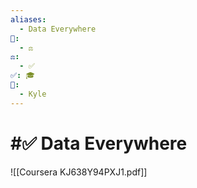 ```yaml
---
aliases:
  - Data Everywhere
📁:
  - ⚖️
⚖️:
  - ✅
✅: 🎓
👤:
  - Kyle
---
```

# #✅ Data Everywhere

![[Coursera KJ638Y94PXJ1.pdf]]